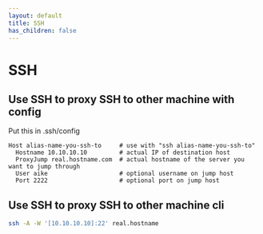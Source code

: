 ```yaml
---
layout: default
title: SSH
has_children: false
---
```


# SSH

## Use SSH to proxy SSH to other machine with config

Put this in .ssh/config 

```
Host alias-name-you-ssh-to     # use with "ssh alias-name-you-ssh-to"
  Hostname 10.10.10.10         # actual IP of destination host
  ProxyJump real.hostname.com  # actual hostname of the server you want to jump through
  User aike                    # optional username on jump host 
  Port 2222                    # optional port on jump host 
```

## Use SSH to proxy SSH to other machine cli

```bash
ssh -A -W '[10.10.10.10]:22' real.hostname
```
